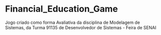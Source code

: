 # Financial_Education_Game
Jogo criado como forma Avaliativa da disciplina de Modelagem de Sistemas, da Turma 91135 de Desenvolvedor de Sistemas - Feira de SENAI
